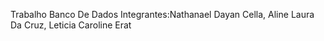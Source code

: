 Trabalho Banco De Dados
Integrantes:Nathanael Dayan Cella,
Aline Laura Da Cruz,
Leticia Caroline Erat
